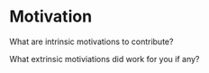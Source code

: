 # Motivation

What are intrinsic motivations to contribute?


What extrinsic motiviations did work for you if any?
